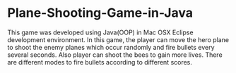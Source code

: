 # Plane-Shooting-Game-in-Java
This game was developed using Java(OOP) in Mac OSX Eclipse development environment. In this game, the player can move the hero plane to shoot the enemy planes which occur randomly and fire bullets every several seconds. Also player can shoot the bees to gain more lives. There are different modes to fire bullets according to different scores.
